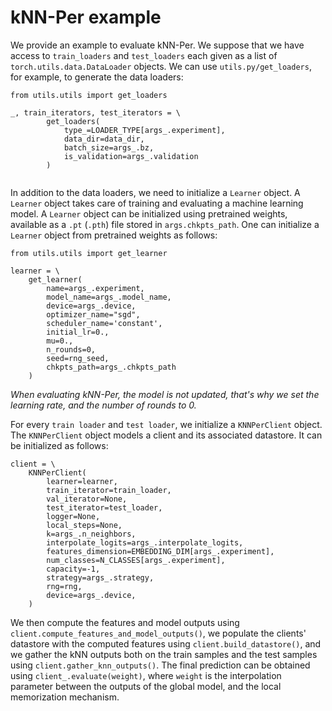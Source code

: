 # kNN-Per example

We provide an example to evaluate kNN-Per. We suppose that we
have access to `train_loaders`
and `test_loaders` each given as a list of `torch.utils.data.DataLoader`
objects. We can use `utils.py/get_loaders`, for example, to generate
the data loaders:

```
from utils.utils import get_loaders

_, train_iterators, test_iterators = \
        get_loaders(
            type_=LOADER_TYPE[args_.experiment],
            data_dir=data_dir,
            batch_size=args_.bz,
            is_validation=args_.validation
        )
      
```

In addition to the data loaders, we need to initialize a `Learner`
object. A `Learner` object takes care of training and evaluating a
machine learning model. A `Learner` object can be initialized using
pretrained weights, available as a `.pt` (`.pth`) file stored in
`args.chkpts_path`. One can initialize a `Learner` object from
pretrained weights as follows:

```
from utils.utils import get_learner

learner = \
    get_learner(
        name=args_.experiment,
        model_name=args_.model_name,
        device=args_.device,
        optimizer_name="sgd",
        scheduler_name='constant',
        initial_lr=0.,
        mu=0.,
        n_rounds=0,
        seed=rng_seed,
        chkpts_path=args_.chkpts_path
    )
```

*When evaluating kNN-Per, the model is not updated,
that's why we set the learning rate, and the number of rounds to 0.*

For every `train loader` and `test loader`, we initialize a `KNNPerClient`
object. The `KNNPerClient` object models a client and its associated
datastore. It can be initialized as follows:

```
client = \
    KNNPerClient(
        learner=learner,
        train_iterator=train_loader,
        val_iterator=None,
        test_iterator=test_loader,
        logger=None,
        local_steps=None,
        k=args_.n_neighbors,
        interpolate_logits=args_.interpolate_logits,
        features_dimension=EMBEDDING_DIM[args_.experiment],
        num_classes=N_CLASSES[args_.experiment],
        capacity=-1,
        strategy=args_.strategy,
        rng=rng,
        device=args_.device,
    )
```

We then compute the features and model outputs using 
`client.compute_features_and_model_outputs()`, we populate the
clients' datastore with the computed features using
`client.build_datastore()`, and we gather the kNN outputs both on
the train samples and the test samples using `client.gather_knn_outputs()`.
The final prediction can be obtained using `client_.evaluate(weight)`,
where `weight` is the interpolation parameter between the outputs of the
global model, and the local memorization mechanism.  




